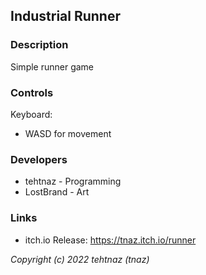## Industrial Runner

### Description

Simple runner game

### Controls

Keyboard:
 - WASD for movement

### Developers

 - tehtnaz - Programming
 - LostBrand - Art

### Links

 - itch.io Release: https://tnaz.itch.io/runner

*Copyright (c) 2022 tehtnaz (tnaz)*
